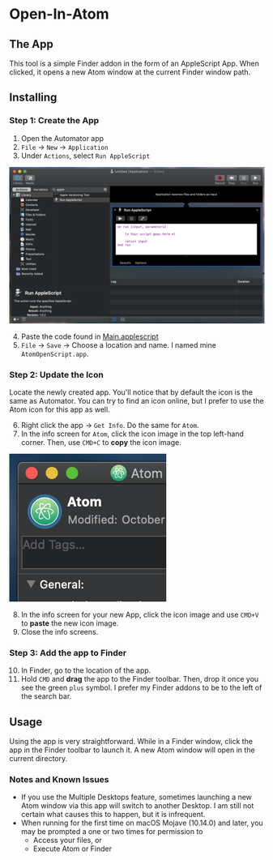 # Open-In-Atom

## The App
This tool is a simple Finder addon in the form of an AppleScript App. When clicked, it opens a new Atom window at the current Finder window path.


## Installing

### Step 1: Create the App
1. Open the Automator app
2. `File` -> `New` -> `Application`
3. Under `Actions`, select `Run AppleScript`

![](../Images/1-Automator.png)

4. Paste the code found in [Main.applescript](./Open-In-Atom.applescript)
5. `File` -> `Save` -> Choose a location and name. I named mine `AtomOpenScript.app`.

### Step 2: Update the Icon
Locate the newly created app. You'll notice that by default the icon is the same as Automator. You can try to find an icon online, but I prefer to use the Atom icon for this app as well.

6. Right click the app -> `Get Info`. Do the same for `Atom`.
7. In the info screen for `Atom`, click the icon image in the top left-hand corner. Then, use `CMD+C` to **copy** the icon image.

![](../Images/2-Atom-Info.png)

8. In the info screen for your new App, click the icon image and use `CMD+V` to **paste** the new icon image.
9. Close the info screens.

### Step 3: Add the app to Finder

10. In Finder, go to the location of the app.
11. Hold `CMD` and **drag** the app to the Finder toolbar. Then, drop it once you see the green `plus` symbol. I prefer my Finder addons to be to the left of the search bar.


## Usage
Using the app is very straightforward. While in a Finder window, click the app in the Finder toolbar to launch it. A new Atom window will open in the current directory.


### Notes and Known Issues
- If you use the Multiple Desktops feature, sometimes launching a new Atom window via this app will switch to another Desktop. I am still not certain what causes this to happen, but it is infrequent.
- When running for the first time on macOS Mojave (10.14.0) and later, you may be prompted a one or two times for permission to
  - Access your files, or
  - Execute Atom or Finder
